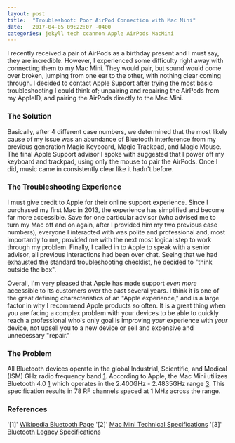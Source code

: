 ```yaml
---
layout: post
title:  "Troubleshoot: Poor AirPod Connection with Mac Mini"
date:   2017-04-05 09:22:07 -0400
categories: jekyll tech ccannon Apple AirPods MacMini
---
```

I recently received a pair of AirPods as a birthday present and I must say, they are incredible. However, I experienced some difficulty right away with connecting them to my Mac Mini. They would pair, but sound would come over broken, jumping from one ear to the other, with nothing clear coming through. I decided to contact Apple Support after trying the most basic troubleshooting I could think of; unpairing and repairing the AirPods from my AppleID, and pairing the AirPods directly to the Mac Mini.

### The Solution
Basically, after 4 different case numbers, we determined that the most likely cause of my issue was an abundance of Bluetooth interference from my previous generation Magic Keyboard, Magic Trackpad, and Magic Mouse. The final Apple Support advisor I spoke with suggested that I power off my keyboard and trackpad, using only the mouse to pair the AirPods. Once I did, music came in consistently clear like it hadn't before.

### The Troubleshooting Experience
I must give credit to Apple for their online support experience. Since I purchased my first Mac in 2013, the experience has simplified and become far more accessible. Save for one particular advisor (who advised me to turn my Mac off and on again, after I provided him my two previous case numbers), everyone I interacted with was polite and professional and, most importantly to me, provided me with the next most logical step to work through my problem. Finally, I called in to Apple to speak with a senior advisor, all previous interactions had been over chat. Seeing that we had exhausted the standard troubleshooting checklist, he decided to "think outside the box".

Overall, I'm very pleased that Apple has made support _even more_ accessible to its customers over the past several years. I think it is one of the great defining characteristics of an "Apple experience," and is a large factor in why I recommend Apple products so often. It is a great thing when you are facing a complex problem with your devices to be able to quickly reach a professional who's only goal is improving _your_ experience with _your_ device, not upsell you to a new device or sell and expensive and unnecessary "repair."

### The Problem
All Bluetooth devices operate in the global Industrial, Scientific, and Medical (ISM) GHz radio frequency band [1](https://en.m.wikipedia.org/wiki/Bluetooth). According to Apple, the Mac Mini utilizes Bluetooth 4.0 [1](http://www.apple.com/mac-mini/specs/) which operates in the 2.400GHz - 2.4835GHz range [3](https://www.bluetooth.com/specifications/adopted-specifications/legacy-specifications). This specification results in 78 RF channels spaced at 1 MHz across the range.


### References
'[1]' [Wikipedia Bluetooth Page](https://en.m.wikipedia.org/wiki/Bluetooth)
'[2]' [Mac Mini Technical Specifications](http://www.apple.com/mac-mini/specs/)
'[3]' [Bluetooth Legacy Specifications](https://www.bluetooth.com/specifications/adopted-specifications/legacy-specifications)
